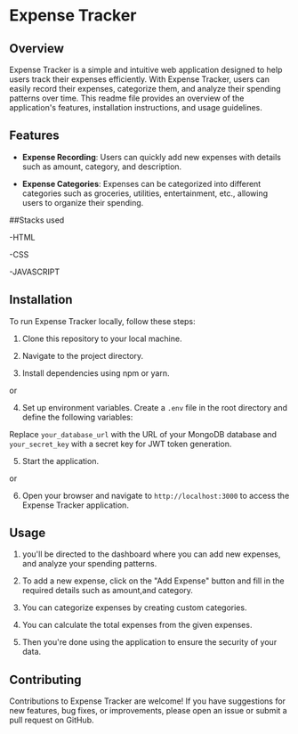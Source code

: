 # Expense Tracker

## Overview

Expense Tracker is a simple and intuitive web application designed to help users track their expenses efficiently. With Expense Tracker, users can easily record their expenses, categorize them, and analyze their spending patterns over time. This readme file provides an overview of the application's features, installation instructions, and usage guidelines.

## Features

- **Expense Recording**: Users can quickly add new expenses with details such as amount, category, and description.
  
- **Expense Categories**: Expenses can be categorized into different categories such as groceries, utilities, entertainment, etc., allowing users to organize their spending.

##Stacks used

-HTML

-CSS

-JAVASCRIPT


## Installation

To run Expense Tracker locally, follow these steps:

1. Clone this repository to your local machine.
   

2. Navigate to the project directory.


3. Install dependencies using npm or yarn.

or

4. Set up environment variables. Create a `.env` file in the root directory and define the following variables:


Replace `your_database_url` with the URL of your MongoDB database and `your_secret_key` with a secret key for JWT token generation.

5. Start the application.

or

6. Open your browser and navigate to `http://localhost:3000` to access the Expense Tracker application.

## Usage

1. you'll be directed to the dashboard where you can add new expenses, and analyze your spending patterns.

2. To add a new expense, click on the "Add Expense" button and fill in the required details such as amount,and category.

3. You can categorize expenses by creating custom categories.

4. You can calculate the total expenses from the given expenses.

5. Then you're done using the application to ensure the security of your data.

## Contributing

Contributions to Expense Tracker are welcome! If you have suggestions for new features, bug fixes, or improvements, please open an issue or submit a pull request on GitHub.


